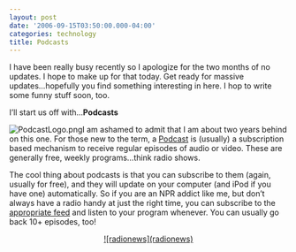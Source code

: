 ```yaml
---
layout: post
date: '2006-09-15T03:50:00.000-04:00'
categories: technology
title: Podcasts
---
```


I have been really busy recently so I apologize for the two months of no updates. I hope to make up for that today. Get ready for massive updates...hopefully you find something interesting in here. I hop to write some funny stuff soon, too.

I’ll start us off with...**Podcasts**

![PodcastLogo.png](PodcastLogo.png)I am ashamed to admit that I am about two years behind on this one. For those new to the term, a [Podcast](http://en.wikipedia.org/wiki/Podcast) is (usually) a subscription based mechanism to receive regular episodes of audio or video. These are generally free, weekly programs…think radio shows.

The cool thing about podcasts is that you can subscribe to them (again, usually for free), and they will update on your computer (and iPod if you have one) automatically. So if you are an NPR addict like me, but don’t always have a radio handy at just the right time, you can subscribe to the [appropriate feed](http://www.npr.org/rss/podcast/podcast_directory.php) and listen to your program whenever. You can usually go back 10+ episodes, too!


<div align="center"><a href="http://homestarrunner.com/sbemail.html">![radionews](radionews)</a></ul>